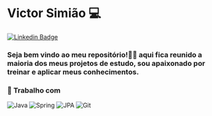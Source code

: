 # Victor Simião 💻
[![Linkedin Badge](https://img.shields.io/badge/-Victor-blue?style=flat-square&logo=Linkedin&logoColor=white&link=https://www.linkedin.com/in/victorsreis/)](https://www.linkedin.com/in/victorsreis/)
### Seja bem vindo ao meu repositório!👋😄 aqui fica reunido a maioria dos meus projetos de estudo, sou apaixonado por treinar e aplicar meus conhecimentos.

### 💼 Trabalho com
![Java](https://img.shields.io/badge/-Java-E42D2C?style=flat-square&logo=java&logoColor=white)
![Spring](https://img.shields.io/badge/-Spring-6AAE3D?style=flat-square&logo=spring&logoColor=white)
![JPA](https://img.shields.io/badge/-JPA-58646A?style=flat-square&logo=jpa&logoColor=white)
![Git](https://img.shields.io/badge/-Git-F05032?style=flat-square&logo=git&logoColor=white)

<!--
**VictorSimiao/VictorSimiao** is a ✨ _special_ ✨ repository because its `README.md` (this file) appears on your GitHub profile.

Here are some ideas to get you started:

- 🔭 I’m currently working on ...
- 🌱 I’m currently learning ...
- 👯 I’m looking to collaborate on ...
- 🤔 I’m looking for help with ...
- 💬 Ask me about ...
- 📫 How to reach me: ...
- 😄 Pronouns: ...
- ⚡ Fun fact: ...
-->
